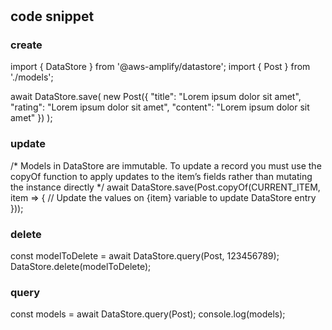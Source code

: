 #

## code snippet

### create

import { DataStore } from '@aws-amplify/datastore';
import { Post } from './models';

await DataStore.save(
    new Post({
		"title": "Lorem ipsum dolor sit amet",
		"rating": "Lorem ipsum dolor sit amet",
		"content": "Lorem ipsum dolor sit amet"
	})
);

### update

/* Models in DataStore are immutable. To update a record you must use the copyOf function
 to apply updates to the item’s fields rather than mutating the instance directly */
await DataStore.save(Post.copyOf(CURRENT_ITEM, item => {
    // Update the values on {item} variable to update DataStore entry
}));

### delete

const modelToDelete = await DataStore.query(Post, 123456789);
DataStore.delete(modelToDelete);



### query

const models = await DataStore.query(Post);
console.log(models);